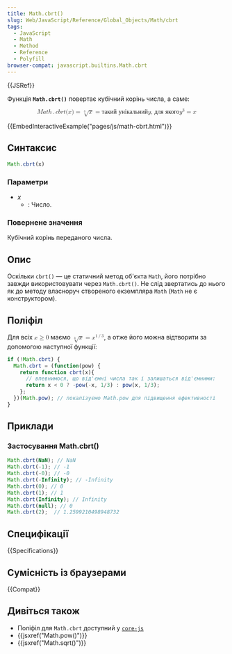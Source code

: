 ```yaml
---
title: Math.cbrt()
slug: Web/JavaScript/Reference/Global_Objects/Math/cbrt
tags:
  - JavaScript
  - Math
  - Method
  - Reference
  - Polyfill
browser-compat: javascript.builtins.Math.cbrt
---
```

{{JSRef}}

Функція **`Math.cbrt()`** повертає кубічний корінь числа, а саме:

<math display="block"><semantics><mrow><mstyle mathvariant="monospace"><mrow><mi>M</mi>
<mi>a</mi>
<mi>t</mi>
<mi>h</mi>
<mo>.</mo>
<mi>c</mi>
<mi>b</mi>
<mi>r</mi>
<mi>t</mi>
<mo stretchy="false">(</mo>
<mi>x</mi>
<mo stretchy="false">)</mo>
</mrow></mstyle><mo>=</mo>
<mroot><mi>x</mi>
<mn>3</mn>
</mroot><mo>=</mo>
<mtext>такий унікальний</mtext>
<mspace width="thickmathspace"></mspace><mi>y</mi>
<mspace width="thickmathspace"></mspace><mtext>, для якого</mtext>
<mspace width="thickmathspace"></mspace><msup><mi>y</mi>
<mn>3</mn>
</msup><mo>=</mo>
<mi>x</mi>
</mrow><annotation encoding="TeX">\mathtt{Math.cbrt(x)} = \sqrt[3]{x} = \text{the unique}
\; y \; \text{such that} \; y^3 = x</annotation></semantics></math>

{{EmbedInteractiveExample("pages/js/math-cbrt.html")}}

## Синтаксис

```js
Math.cbrt(x)
```

### Параметри

- _x_
  - : Число.

### Повернене значення

Кубічний корінь переданого числа.

## Опис

Оскільки `cbrt()` — це статичний метод об'єкта `Math`, його потрібно завжди використовувати через `Math.cbrt()`. Не слід звертатись до нього як до методу власноруч створеного екземпляра `Math` (`Math` не є конструктором).

## Поліфіл

Для всіх <math><semantics><mrow><mi>x</mi>
<mo>≥</mo>
<mn>0</mn>
</mrow><annotation encoding="TeX">x \geq 0</annotation>
</semantics></math> маємо <math><semantics><mrow><mroot><mi>x</mi>
<mn>3</mn>
</mroot><mo>=</mo>
<msup><mi>x</mi>
<mrow><mn>1</mn>
<mo>/</mo>
<mn>3</mn>
</mrow></msup></mrow><annotation encoding="TeX">\sqrt[3]{x} = x^{1/3}</annotation>
</semantics></math>, а отже його можна відтворити за допомогою наступної функції:

```js
if (!Math.cbrt) {
  Math.cbrt = (function(pow) {
    return function cbrt(x){
      // впевнимося, що від'ємні числа так і залишаться від'ємними:
      return x < 0 ? -pow(-x, 1/3) : pow(x, 1/3);
    };
  })(Math.pow); // локалізуємо Math.pow для підвищення ефективності
}
```

## Приклади

### Застосування Math.cbrt()

```js
Math.cbrt(NaN); // NaN
Math.cbrt(-1); // -1
Math.cbrt(-0); // -0
Math.cbrt(-Infinity); // -Infinity
Math.cbrt(0); // 0
Math.cbrt(1); // 1
Math.cbrt(Infinity); // Infinity
Math.cbrt(null); // 0
Math.cbrt(2);  // 1.2599210498948732
```

## Специфікації

{{Specifications}}

## Сумісність із браузерами

{{Compat}}

## Дивіться також

- Поліфіл для `Math.cbrt` доступний у [`core-js`](https://github.com/zloirock/core-js#ecmascript-math)
- {{jsxref("Math.pow()")}}
- {{jsxref("Math.sqrt()")}}
